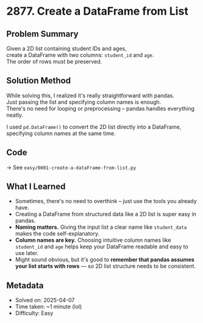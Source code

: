 # 2877. Create a DataFrame from List

## Problem Summary  
Given a 2D list containing student IDs and ages,  
create a DataFrame with two columns: `student_id` and `age`.  
The order of rows must be preserved.

## Solution Method  
While solving this, I realized it's really straightforward with pandas.  
Just passing the list and specifying column names is enough.  
There's no need for looping or preprocessing – pandas handles everything neatly.

I used `pd.DataFrame()` to convert the 2D list directly into a DataFrame, specifying column names at the same time.

## Code  
→ See `easy/0001-create-a-dataFrame-from-list.py`

## What I Learned  
- Sometimes, there's no need to overthink – just use the tools you already have.  
- Creating a DataFrame from structured data like a 2D list is super easy in pandas.  
- **Naming matters.** Giving the input list a clear name like `student_data` makes the code self-explanatory.  
- **Column names are key.** Choosing intuitive column names like `student_id` and `age` helps keep your DataFrame readable and easy to use later.  
- Might sound obvious, but it's good to **remember that pandas assumes your list starts with rows** — so 2D list structure needs to be consistent.

## Metadata  
- Solved on: 2025-04-07  
- Time taken: ~1 minute (lol)  
- Difficulty: Easy  

